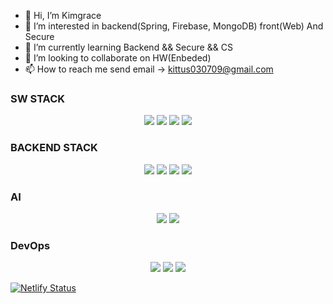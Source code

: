 - 👋 Hi, I’m Kimgrace
- 👀 I’m interested in backend(Spring, Firebase, MongoDB) front(Web) And Secure
- 🌱 I’m currently learning Backend && Secure && CS
- 💞️ I’m looking to collaborate on HW(Enbeded)
- 📫 How to reach me send email -> kittus030709@gmail.com

### SW STACK
<div align="center">
<img src="https://img.shields.io/badge/Python-3776AB?style=for-the-badge&logo=Python&logoColor=white">
<img src="https://img.shields.io/badge/HTML5-000000?style=for-the-badge&logo=HTML5&logoColor=#E34F26"/></a>
<img src="https://img.shields.io/badge/C-00599C?style=for-the-badge&logo=C&logoColor=#A8B9CC"/></a>
<img src="https://img.shields.io/badge/JavaScript-000000?style=for-the-badge&logo=JavaScript&logoColor=#F7DF1E"/></a>
</div>

### BACKEND STACK
<div align="center">
  <img src="https://img.shields.io/badge/Spring-CDD2FF?style=for-the-badge&logo=Spring&logoColor=#6DB33F"/></a>
  <img src="https://img.shields.io/badge/ts-node-3178C6?style=for-the-badge&logo=ts-node&logoColor=white"></a>
  <img src="https://img.shields.io/badge/Flask-000000?style=for-the-badge&logo=Flask&logoColor=white"/></a>
  <img src="https://img.shields.io/badge/SpringSecurity-6DB33F?style=for-the-badge&logo=SpringSecurity&logoColor=white"/></a>
</div>

### AI
<div align="center">
    <img src="https://img.shields.io/badge/TensorFlow-FF6F00?style=for-the-badge&logo=TensorFlow&logoColor=black"/></a>
    <img src="https://img.shields.io/badge/AMD-ED1C24?style=for-the-badge&logo=AMD&logoColor=black"/></a>   
</div>

### DevOps
<div align="center">
  <img src="https://img.shields.io/badge/Git-F05032?style=for-the-badge&logo=Git&logoColor=white"/></a>
  <img src="https://img.shields.io/badge/7Zip-000000?style=for-the-badge&logo=7Zip&logoColor=white"/></a>
  <img src="https://img.shields.io/badge/FirefoxBrowser-FF7139?style=for-the-badge&logo=FirefoxBrowser&logoColor=white"/></a>
</div>

[![Netlify Status](https://api.netlify.com/api/v1/badges/1d125cf1-366f-44c8-91b5-f2e964489160/deploy-status)](https://app.netlify.com/sites/stately-meerkat-704bcc/deploys)
<!---
Kimngeunhye/Kimngeunhye is a ✨ special ✨ repository because its `README.md` (this file) appears on your GitHub profile.
You can click the Preview link to take a look at your changes.
--->
